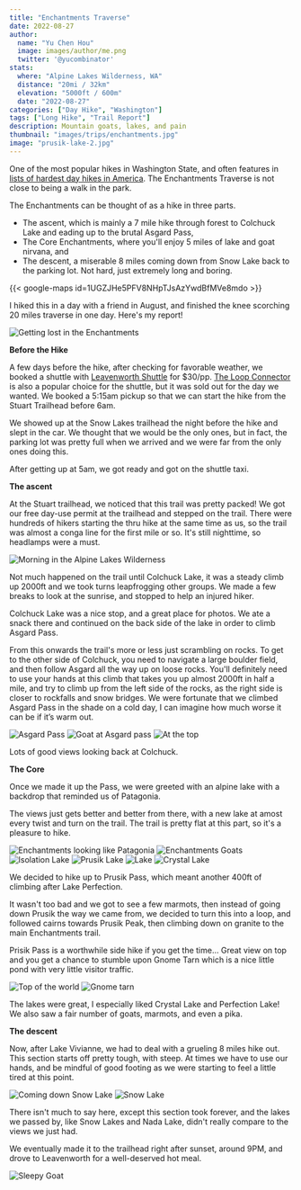 ```yaml
---
title: "Enchantments Traverse"
date: 2022-08-27
author: 
  name: "Yu Chen Hou"
  image: images/author/me.png
  twitter: '@yucombinator'
stats:
  where: "Alpine Lakes Wilderness, WA"
  distance: "20mi / 32km"
  elevation: "5000ft / 600m"
  date: "2022-08-27"
categories: ["Day Hike", "Washington"]
tags: ["Long Hike", "Trail Report"]
description: Mountain goats, lakes, and pain
thumbnail: "images/trips/enchantments.jpg"
image: "prusik-lake-2.jpg"
---
```


One of the most popular hikes in Washington State, and often features in [lists of hardest day hikes in America](https://www.backpacker.com/trips/america-s-hardest-dayhikes/). The Enchantments Traverse is not close to being a walk in the park.

The Enchantments can be thought of as a hike in three parts. 

- The ascent, which is mainly a 7 mile hike through forest to Colchuck Lake and eading up to the brutal Asgard Pass,
- The Core Enchantments, where you'll enjoy 5 miles of lake and goat nirvana, and
- The descent, a miserable 8 miles coming down from Snow Lake back to the parking lot. Not hard, just extremely long and boring.

{{< google-maps id=1UGZJHe5PFV8NHpTJsAzYwdBfMVe8mdo >}}

I hiked this in a day with a friend in August, and finished the knee scorching 20 miles traverse in one day. Here's my report!

![Getting lost in the Enchantments](get-lost.jpg "Getting lost in the Enchantments")

**Before the Hike**

A few days before the hike, after checking for favorable weather, we booked a shuttle with [Leavenworth Shuttle](https://www.leavenworthshuttle.com/) for $30/pp. [The Loop Connector](https://loopconnectorshuttle.com/) is also a popular choice for the shuttle, but it was sold out for the day we wanted. We booked a 5:15am pickup so that we can start the hike from the Stuart Trailhead before 6am.

We showed up at the Snow Lakes trailhead the night before the hike and slept in the car. We thought that we would be the only ones, but in fact, the parking lot was pretty full when we arrived and we were far from the only ones doing this. 

After getting up at 5am, we got ready and got on the shuttle taxi. 

**The ascent**

At the Stuart trailhead, we noticed that this trail was pretty packed! We got our free day-use permit at the trailhead and stepped on the trail. There were hundreds of hikers starting the thru hike at the same time as us, so the trail was almost a conga line for the first mile or so. It's still nighttime, so headlamps were a must.

![Morning in the Alpine Lakes Wilderness](good-morning.jpg "Sunrise")

Not much happened on the trail until Colchuck Lake, it was a steady climb up 2000ft and we took turns leapfrogging other groups. We made a few breaks to look at the sunrise, and stopped to help an injured hiker.

Colchuck Lake was a nice stop, and a great place for photos. We ate a snack there and continued on the back side of the lake in order to climb Asgard Pass.

From this onwards the trail's more or less just scrambling on rocks. To get to the other side of Colchuck, you need to navigate a large boulder field, and then follow Asgard all the way up on loose rocks. You'll definitely need to use your hands at this climb that takes you up almost 2000ft in half a mile, and try to climb up from the left side of the rocks, as the right side is closer to rockfalls and snow bridges. We were fortunate that we climbed Asgard Pass in the shade on a cold day, I can imagine how much worse it can be if it’s warm out.

![Asgard Pass](good-luck.jpg "Good luck.")
![Goat at Asgard pass](colchuck-goat.jpg "We saw a goat hanging out on a rock halfway Asgard pass")
![At the top](too-asgard.jpg "Break near the top of Asgard Pass")

Lots of good views looking back at Colchuck.

**The Core**

Once we made it up the Pass, we were greeted with an alpine lake with a backdrop that reminded us of Patagonia.

The views just gets better and better from there, with a new lake at amost every twist and turn on the trail. The trail is pretty flat at this part, so it's a pleasure to hike.

![Enchantments looking like Patagonia](patagonia.jpg "Enchantments looking like Patagonia at Mist Pond")
![Enchantments Goats](goats.jpg "Goats hanging out")
![Isolation Lake](lakes-1.jpg "Isolation Lake")
![Prusik Lake](prusik-lake-2.jpg "Prusik Peak in the distance")
![Lake](lakes-2.jpg "More Lakes")
![Crystal Lake](crystal-lake.jpg "Crystal Lake")

We decided to hike up to Prusik Pass, which meant another 400ft of climbing after Lake Perfection.

It wasn't too bad and we got to see a few marmots, then instead of going down Prusik the way we came from, we decided to turn this into a loop, and followed cairns towards Prusik Peak, then climbing down on granite to the main Enchantments trail. 

Prisik Pass is a worthwhile side hike if you get the time… Great view on top and you get a chance to stumble upon Gnome Tarn which is a nice little pond with very little visitor traffic.

![Top of the world](top-of-the-world.jpg "At the top of Prusik Pass")
![Gnome tarn](gnome-tarn.jpg "Gnome Tarn")

The lakes were great, I especially liked Crystal Lake and Perfection Lake! We also saw a fair number of goats, marmots, and even a pika.

**The descent**

Now, after Lake Vivianne, we had to deal with a grueling 8 miles hike out. This section starts off pretty tough, with steep. At times we have to use our hands, and be mindful of good footing as we were starting to feel a little tired at this point.

![Coming down Snow Lake](coming-down.jpg "Coming down from Snow Lake")
![Snow Lake](snow-lake.jpg "Finally down to Snow Lake, 5 more miles to go")

There isn't much to say here, except this section took forever, and the lakes we passed by, like Snow Lakes and Nada Lake, didn't really compare to the views we just had.

We eventually made it to the trailhead right after sunset, around 9PM, and drove to Leavenworth for a well-deserved hot meal.

![Sleepy Goat](sleepy-goat.jpg "Us at the end")
